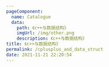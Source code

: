 ```yaml
---
pageComponent: 
  name: Catalogue
  data: 
    path: 《c++与数据结构》
    imgUrl: /img/other.png
    description: 《c++与数据结构》
title: 《c++与数据结构》
permalink: /cplusplus_and_data_struct
date: 2021-11-21 22:20:54
---
```


